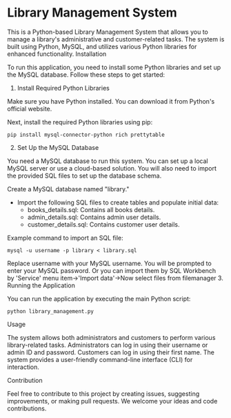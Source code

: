 # Library Management System

This is a Python-based Library Management System that allows you to manage a library's administrative and customer-related tasks. The system is built using Python, MySQL, and utilizes various Python libraries for enhanced functionality.
Installation

To run this application, you need to install some Python libraries and set up the MySQL database. Follow these steps to get started:
1. Install Required Python Libraries

Make sure you have Python installed. You can download it from Python's official website.

Next, install the required Python libraries using pip:

    pip install mysql-connector-python rich prettytable

2. Set Up the MySQL Database

You need a MySQL database to run this system. You can set up a local MySQL server or use a cloud-based solution. You will also need to import the provided SQL files to set up the database schema.

Create a MySQL database named "library."

* Import the following SQL files to create tables and populate initial data:
  * books_details.sql: Contains all books details.
  * admin_details.sql: Contains admin user details.
  * customer_details.sql: Contains customer user details.

Example command to import an SQL file:

    mysql -u username -p library < library.sql

Replace username with your MySQL username. You will be prompted to enter your MySQL password.
Or you can import them by SQL Workbench by 'Service' menu item->'Import data'->Now select files from filemanager
3. Running the Application

You can run the application by executing the main Python script:

    python library_management.py

Usage

  The system allows both administrators and customers to perform various library-related tasks.
    Administrators can log in using their username or admin ID and password.
    Customers can log in using their first name.
    The system provides a user-friendly command-line interface (CLI) for interaction.

Contribution

Feel free to contribute to this project by creating issues, suggesting improvements, or making pull requests. We welcome your ideas and code contributions.
